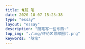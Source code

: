 ```yaml
---
title: 🐈随 笔
date: 2020-10-07 15:23:38
type: "essay"
layout: "essay"
description: "随笔写一些东西~"
top_img: "./img/评论区顶部图片.png"
keywords: "随笔"
---
```




